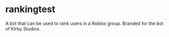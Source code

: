 # rankingtest
A bot that can be used to rank users in a Roblox group. Branded for the bot of Kirby Studios.
